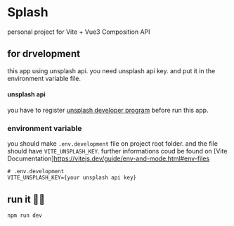 # Splash

personal project for Vite + Vue3 Composition API

## for drvelopment
this app using unsplash api. you need unsplash api key. and put it in the environment variable file.

#### unsplash api
you have to register [unsplash developer program](https://unsplash.com/developers) before run this app.

### environment variable
you should make `.env.development` file on project root folder. and the file should have `VITE_UNSPLASH_KEY`. further informations coud be found on [Vite Documentation]https://vitejs.dev/guide/env-and-mode.html#env-files

```
# .env.development
VITE_UNSPLASH_KEY={your unsplash api key}
```

## run it 🏃‍♀️
```
npm run dev
```
